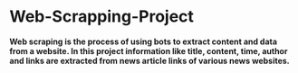 # Web-Scrapping-Project

**Web scraping is the process of using bots to extract content and
data from a website. In this project information like title, content, time, author and links are extracted from news article links of various news websites.**
